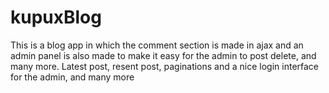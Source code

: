 # kupuxBlog
This is a blog app in which the comment section is made in ajax and an admin panel is also made to 
make it easy for the admin to post delete, and many more. 
Latest post, resent post, paginations and a nice login interface for the admin, and many more
